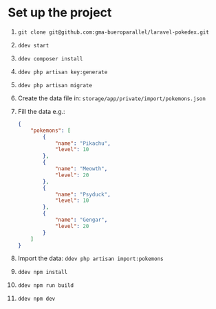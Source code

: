 # Set up the project

1. `git clone git@github.com:gma-bueroparallel/laravel-pokedex.git`
2. `ddev start`
3. `ddev composer install`
4. `ddev php artisan key:generate`
5. `ddev php artisan migrate`
6. Create the data file in: `storage/app/private/import/pokemons.json`
7. Fill the data e.g.:

    ```json
    {
        "pokemons": [
            {
                "name": "Pikachu",
                "level": 10
            },
            {
                "name": "Meowth",
                "level": 20
            },
            {
                "name": "Psyduck",
                "level": 10
            },
            {
                "name": "Gengar",
                "level": 20
            }
        ]
    }
    ```

8. Import the data: `ddev php artisan import:pokemons`
9. `ddev npm install`
10. `ddev npm run build`
11. `ddev npm dev`
